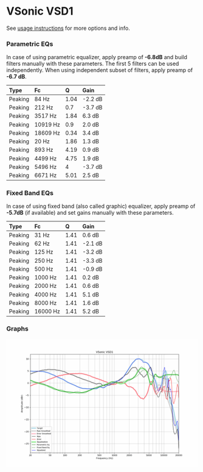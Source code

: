 # VSonic VSD1
See [usage instructions](https://github.com/jaakkopasanen/AutoEq#usage) for more options and info.

### Parametric EQs
In case of using parametric equalizer, apply preamp of **-6.8dB** and build filters manually
with these parameters. The first 5 filters can be used independently.
When using independent subset of filters, apply preamp of **-6.7 dB**.

| Type    | Fc       |    Q | Gain    |
|:--------|:---------|:-----|:--------|
| Peaking | 84 Hz    | 1.04 | -2.2 dB |
| Peaking | 212 Hz   | 0.7  | -3.7 dB |
| Peaking | 3517 Hz  | 1.84 | 6.3 dB  |
| Peaking | 10919 Hz | 0.9  | 2.0 dB  |
| Peaking | 18609 Hz | 0.34 | 3.4 dB  |
| Peaking | 20 Hz    | 1.86 | 1.3 dB  |
| Peaking | 893 Hz   | 4.19 | 0.9 dB  |
| Peaking | 4499 Hz  | 4.75 | 1.9 dB  |
| Peaking | 5496 Hz  | 4    | -3.7 dB |
| Peaking | 6671 Hz  | 5.01 | 2.5 dB  |

### Fixed Band EQs
In case of using fixed band (also called graphic) equalizer, apply preamp of **-5.7dB**
(if available) and set gains manually with these parameters.

| Type    | Fc       |    Q | Gain    |
|:--------|:---------|:-----|:--------|
| Peaking | 31 Hz    | 1.41 | 0.6 dB  |
| Peaking | 62 Hz    | 1.41 | -2.1 dB |
| Peaking | 125 Hz   | 1.41 | -3.2 dB |
| Peaking | 250 Hz   | 1.41 | -3.3 dB |
| Peaking | 500 Hz   | 1.41 | -0.9 dB |
| Peaking | 1000 Hz  | 1.41 | 0.2 dB  |
| Peaking | 2000 Hz  | 1.41 | 0.6 dB  |
| Peaking | 4000 Hz  | 1.41 | 5.1 dB  |
| Peaking | 8000 Hz  | 1.41 | 1.6 dB  |
| Peaking | 16000 Hz | 1.41 | 5.2 dB  |

### Graphs
![](./VSonic%20VSD1.png)